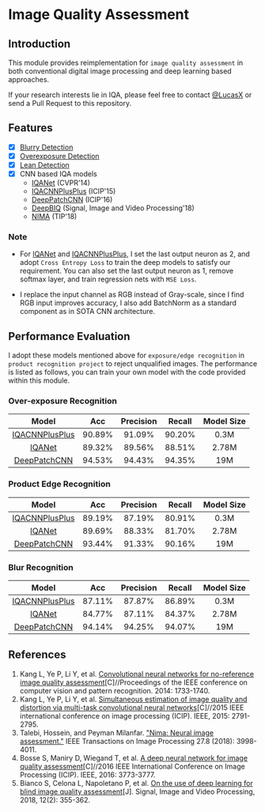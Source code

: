 # Image Quality Assessment
## Introduction
This module provides reimplementation for `image quality assessment` in both conventional digital image processing and deep learning based approaches.

If your research interests lie in IQA, please feel free to contact [@LucasX](https://github.com/lucasxlu) or send a Pull Request to this repository. 

## Features
- [x] [Blurry Detection](./blur_detector.py)
- [x] [Overexposure Detection](./overexposure_detector.py)
- [x] [Lean Detection](./lean_detector.py)
- [x] CNN based IQA models
    - [IQANet](http://openaccess.thecvf.com/content_cvpr_2014/papers/Kang_Convolutional_Neural_Networks_2014_CVPR_paper.pdf) (CVPR'14)
    - [IQACNNPlusPlus](https://ieeexplore.ieee.org/abstract/document/7351311/) (ICIP'15)
    - [DeepPatchCNN](http://iphome.hhi.de/samek/pdf/BosICIP16.pdf) (ICIP'16)
    - [DeepBIQ](https://arxiv.org/pdf/1602.05531.pdf) (Signal, Image and Video Processing'18)
    - [NIMA](https://ieeexplore.ieee.org/stamp/stamp.jsp?tp=&arnumber=8352823) (TIP'18)

### Note
- For [IQANet](http://openaccess.thecvf.com/content_cvpr_2014/papers/Kang_Convolutional_Neural_Networks_2014_CVPR_paper.pdf) and [IQACNNPlusPlus](https://ieeexplore.ieee.org/abstract/document/7351311/), I set the last output neuron as 2, and adopt ``Cross Entropy Loss`` to train
the deep models to satisfy our requirement. You can also set the last output neuron as 1, remove softmax layer, and train regression nets with ``MSE Loss``.

- I replace the input channel as RGB instead of Gray-scale, since I find RGB input improves accuracy, I also add BatchNorm as a standard component as in SOTA CNN architecture.

## Performance Evaluation
I adopt these models mentioned above for ``exposure/edge recognition`` in ``product recognition project`` to reject unqualified images. The performance is listed as follows, you can train your own model with the code provided within this module.

### Over-exposure Recognition
| Model | Acc | Precision | Recall | Model Size |
| :---: | :---: | :---: | :---: | :---: |
| [IQACNNPlusPlus](https://ieeexplore.ieee.org/abstract/document/7351311/) | 90.89% | 91.09% | 90.20% | 0.3M |
| [IQANet](http://openaccess.thecvf.com/content_cvpr_2014/papers/Kang_Convolutional_Neural_Networks_2014_CVPR_paper.pdf) | 89.32% | 89.56% | 88.51% | 2.78M |
| [DeepPatchCNN](http://iphome.hhi.de/samek/pdf/BosICIP16.pdf) | 94.53% | 94.43% | 94.35% | 19M |

### Product Edge Recognition
| Model | Acc | Precision | Recall | Model Size |
| :---: | :---: | :---: | :---: | :---: |
| [IQACNNPlusPlus](https://ieeexplore.ieee.org/abstract/document/7351311/) | 89.19% | 87.19% | 80.91% | 0.3M |
| [IQANet](http://openaccess.thecvf.com/content_cvpr_2014/papers/Kang_Convolutional_Neural_Networks_2014_CVPR_paper.pdf) | 89.69% | 88.33% | 81.70% | 2.78M |
| [DeepPatchCNN](http://iphome.hhi.de/samek/pdf/BosICIP16.pdf) | 93.44% | 91.33% | 90.16% | 19M |

### Blur Recognition
| Model | Acc | Precision | Recall | Model Size |
| :---: | :---: | :---: | :---: | :---: |
| [IQACNNPlusPlus](https://ieeexplore.ieee.org/abstract/document/7351311/) | 87.11% | 87.87% | 86.89% | 0.3M |
| [IQANet](http://openaccess.thecvf.com/content_cvpr_2014/papers/Kang_Convolutional_Neural_Networks_2014_CVPR_paper.pdf) | 84.77% | 87.11% | 84.37% | 2.78M |
| [DeepPatchCNN](http://iphome.hhi.de/samek/pdf/BosICIP16.pdf) | 94.14% | 94.25% | 94.07% | 19M |


## References
1. Kang L, Ye P, Li Y, et al. [Convolutional neural networks for no-reference image quality assessment](http://openaccess.thecvf.com/content_cvpr_2014/papers/Kang_Convolutional_Neural_Networks_2014_CVPR_paper.pdf)[C]//Proceedings of the IEEE conference on computer vision and pattern recognition. 2014: 1733-1740.
2. Kang L, Ye P, Li Y, et al. [Simultaneous estimation of image quality and distortion via multi-task convolutional neural networks](https://ieeexplore.ieee.org/abstract/document/7351311/)[C]//2015 IEEE international conference on image processing (ICIP). IEEE, 2015: 2791-2795.
3. Talebi, Hossein, and Peyman Milanfar. ["Nima: Neural image assessment."](https://ieeexplore.ieee.org/stamp/stamp.jsp?tp=&arnumber=8352823) IEEE Transactions on Image Processing 27.8 (2018): 3998-4011.
4. Bosse S, Maniry D, Wiegand T, et al. [A deep neural network for image quality assessment](http://iphome.hhi.de/samek/pdf/BosICIP16.pdf)[C]//2016 IEEE International Conference on Image Processing (ICIP). IEEE, 2016: 3773-3777.
5. Bianco S, Celona L, Napoletano P, et al. [On the use of deep learning for blind image quality assessment](https://arxiv.org/pdf/1602.05531.pdf)[J]. Signal, Image and Video Processing, 2018, 12(2): 355-362.
